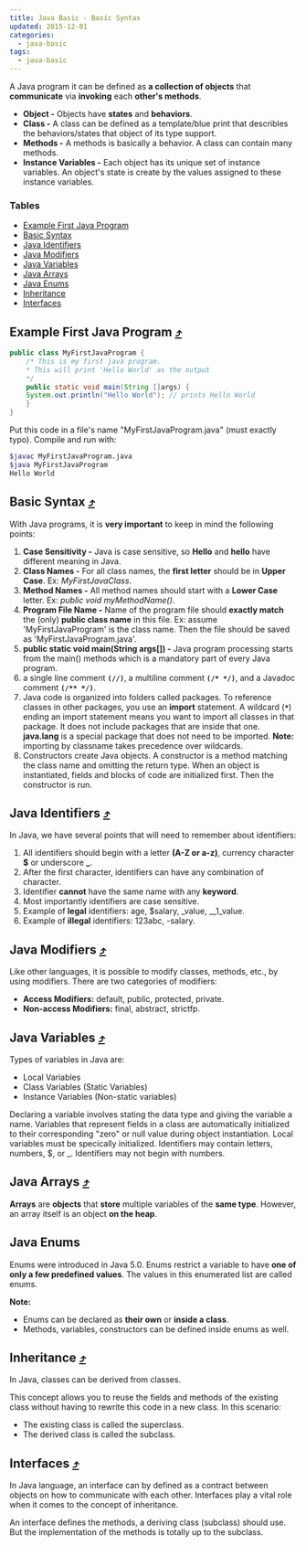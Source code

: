 ```yaml
---
title: Java Basic - Basic Syntax
updated: 2015-12-01
categories:
  - java-basic
tags:
  - java-basic
---
```


A Java program it can be defined as **a collection of objects** that **communicate** via **invoking** each **other's methods**.

* **Object -** Objects have **states** and **behaviors**.
* **Class -** A class can be defined as a template/blue print that describles the behaviors/states that object of its type support.
* **Methods -** A methods is basically a behavior. A class can contain many methods.
* **Instance Variables -** Each object has its unique set of instance variables. An object's state is create by the values assigned to these instance variables.

### Tables

* [Example First Java Program](#example-first-java-program-10548tables)
* [Basic Syntax](#basic-syntax-10548tables)
* [Java Identifiers](#java-identifiers-10548tables)
* [Java Modifiers](#java-modifiers-10548tables)
* [Java Variables](#java-variables-10548tables)
* [Java Arrays](#java-arrays-10548tables)
* [Java Enums](#java-enums-10548tables)
* [Inheritance](#inheritance-10548tables)
* [Interfaces](#interfaces-10548tables)

## Example First Java Program [&#10548;](#tables)

```java
public class MyFirstJavaProgram {
    /* This is my first java program. 
    * This will print 'Hello World' as the output
    */
    public static void main(String []args) {
    System.out.println("Hello World"); // prints Hello World
    }
} 
```

Put this code in a file's name "MyFirstJavaProgram.java" (must exactly typo). Compile and run with:

```bash
$javac MyFirstJavaProgram.java
$java MyFirstJavaProgram
Hello World
```

## Basic Syntax [&#10548;](#tables)
With Java programs, it is **very important** to keep in mind the following points:

1. **Case Sensitivity -** Java is case sensitive, so **Hello** and **hello** have different meaning in Java.
2. **Class Names -** For all class names, the **first letter** should be in **Upper Case**. Ex: *MyFirstJavaClass*.
3. **Method Names -** All method names should start with a **Lower Case** letter. Ex: *public void myMethodName()*.
4. **Program File Name -** Name of the program file should **exactly match** the (only) **public class name** in this file. Ex: assume 'MyFirstJavaProgram' is the class name. Then the file should be saved as 'MyFirstJavaProgram.java'.
5. **public static void main(String args[]) -** Java program processing starts from the main() methods which is a mandatory part of every Java program.
6. a single line comment **``(//)``**, a multiline comment **``(/* */)``**, and a Javadoc comment **``(/** */)``**.
7. Java code is organized into folders called packages. To reference classes in other packages, you use an **import** statement. A wildcard (**``*``**) ending an import statement means you want to import all classes in that package. It does not include packages that are inside that one. **java.lang** is a special package that does not need to be imported. **Note:** importing by classname takes precedence over wildcards.
8. Constructors create Java objects. A constructor is a method matching the class name and omitting the return type. When an object is instantiated, fields and blocks of code are initialized first. Then the constructor is run.

## Java Identifiers [&#10548;](#tables)
In Java, we have several points that will need to remember about identifiers:

1. All identifiers should begin with a letter **(A-Z or a-z)**, currency character **$** or underscore **_**.
2. After the first character, identifiers can have any combination of character.
3. Identifier **cannot** have the same name with any **keyword**.
4. Most importantly identifiers are case sensitive.
5. Example of **legal** identifiers: age, $salary, _value, __1_value.
6. Example of **illegal** identifiers: 123abc, -salary.

## Java Modifiers [&#10548;](#tables)
Like other languages, it is possible to modify classes, methods, etc., by using modifiers. There are two categories of modifiers:

* **Access Modifiers:** default, public, protected, private.
* **Non-access Modifiers:** final, abstract, strictfp.

## Java Variables [&#10548;](#tables)
Types of variables in Java are:

* Local Variables
* Class Variables (Static Variables)
* Instance Variables (Non-static variables)

Declaring a variable involves stating the data type and giving the variable a name. Variables that represent fields in a class are automatically initialized to their corresponding "zero" or null value during object instantiation. Local variables must be specically initialized. Identifiers may contain letters, numbers, $, or _. Identifiers may not begin with numbers.

## Java Arrays [&#10548;](#tables)
**Arrays** are **objects** that **store** multiple variables of the **same type**. However, an array itself is an object **on the heap**.

## Java Enums
Enums were introduced in Java 5.0. Enums restrict a variable to have **one of only a few predefined values**. The values in this enumerated list are called enums.

**Note:**

* Enums can be declared as **their own** or **inside a class**.
* Methods, variables, constructors can be defined inside enums as well.

## Inheritance [&#10548;](#tables)
In Java, classes can be derived from classes.

This concept allows you to reuse the fields and methods of the existing class without having to rewrite this code in a new class. In this scenario:

* The existing class is called the superclass.
* The derived class is called the subclass.

## Interfaces [&#10548;](#tables)
In Java language, an interface can by defined as a contract between objects on how to communicate with each other. Interfaces play a vital role when it comes to the concept of inheritance.

An interface defines the methods, a deriving class (subclass) should use. But the implementation of the methods is totally up to the subclass.

